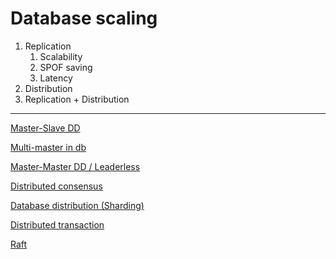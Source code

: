 # Database scaling

1. Replication
    1. Scalability
    2. SPOF saving
    3. Latency
2. Distribution
3. Replication + Distribution
****

[Master-Slave DD](Database%20scaling/Master-Slave%20DD%20e22a3ba5ccd5477192b05bcdab051673.md)

[Multi-master in db](Database%20scaling/Multi-master%20in%20db.md)

[Master-Master DD / Leaderless](Database%20scaling/Master-Master%20DD%20Leaderless.md)

[Distributed consensus ](Database%20scaling/Distributed%20consensus%2063b85ade896c4e49ade80ac361690953.md)

[Database distribution (Sharding)](Database%20scaling/Database%20distribution%20(Sharding)%202726f45792794d0abb1e87aa818bb995.md)

[Distributed transaction](Database%20scaling/Distributed%20transaction%204ca6d956b01246b1b05b9580f6978669.md)

[Raft](Database%20scaling/Raft.md)